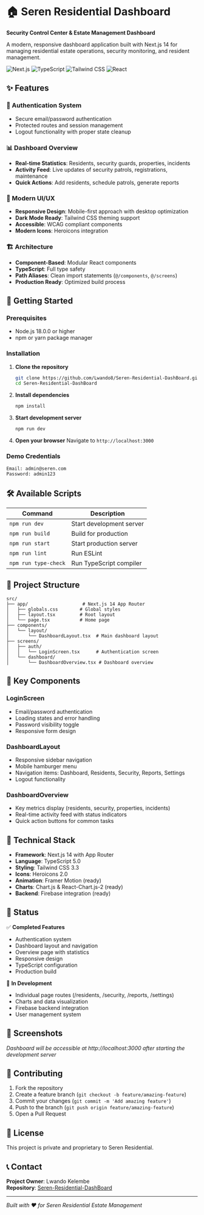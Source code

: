# 🏠 Seren Residential Dashboard

**Security Control Center & Estate Management Dashboard**

A modern, responsive dashboard application built with Next.js 14 for managing residential estate operations, security monitoring, and resident management.

![Next.js](https://img.shields.io/badge/Next.js-14-black)
![TypeScript](https://img.shields.io/badge/TypeScript-5.0-blue)
![Tailwind CSS](https://img.shields.io/badge/Tailwind_CSS-3.3-38B2AC)
![React](https://img.shields.io/badge/React-18-61DAFB)

## ✨ Features

### 🔐 Authentication System
- Secure email/password authentication
- Protected routes and session management
- Logout functionality with proper state cleanup

### 📊 Dashboard Overview
- **Real-time Statistics**: Residents, security guards, properties, incidents
- **Activity Feed**: Live updates of security patrols, registrations, maintenance
- **Quick Actions**: Add residents, schedule patrols, generate reports

### 🎨 Modern UI/UX
- **Responsive Design**: Mobile-first approach with desktop optimization
- **Dark Mode Ready**: Tailwind CSS theming support
- **Accessible**: WCAG compliant components
- **Modern Icons**: Heroicons integration

### 🏗️ Architecture
- **Component-Based**: Modular React components
- **TypeScript**: Full type safety
- **Path Aliases**: Clean import statements (`@/components`, `@/screens`)
- **Production Ready**: Optimized build process

## 🚀 Getting Started

### Prerequisites
- Node.js 18.0.0 or higher
- npm or yarn package manager

### Installation

1. **Clone the repository**
   ```bash
   git clone https://github.com/Lwando8/Seren-Residential-DashBoard.git
   cd Seren-Residential-DashBoard
   ```

2. **Install dependencies**
   ```bash
   npm install
   ```

3. **Start development server**
   ```bash
   npm run dev
   ```

4. **Open your browser**
   Navigate to `http://localhost:3000`

### Demo Credentials
```
Email: admin@seren.com
Password: admin123
```

## 🛠️ Available Scripts

| Command | Description |
|---------|-------------|
| `npm run dev` | Start development server |
| `npm run build` | Build for production |
| `npm run start` | Start production server |
| `npm run lint` | Run ESLint |
| `npm run type-check` | Run TypeScript compiler |

## 📁 Project Structure

```
src/
├── app/                    # Next.js 14 App Router
│   ├── globals.css        # Global styles
│   ├── layout.tsx         # Root layout
│   └── page.tsx           # Home page
├── components/
│   └── layout/
│       └── DashboardLayout.tsx  # Main dashboard layout
├── screens/
│   ├── auth/
│   │   └── LoginScreen.tsx      # Authentication screen
│   └── dashboard/
│       └── DashboardOverview.tsx # Dashboard overview
```

## 🎯 Key Components

### LoginScreen
- Email/password authentication
- Loading states and error handling
- Password visibility toggle
- Responsive form design

### DashboardLayout
- Responsive sidebar navigation
- Mobile hamburger menu
- Navigation items: Dashboard, Residents, Security, Reports, Settings
- Logout functionality

### DashboardOverview
- Key metrics display (residents, security, properties, incidents)
- Real-time activity feed with status indicators
- Quick action buttons for common tasks

## 🔧 Technical Stack

- **Framework**: Next.js 14 with App Router
- **Language**: TypeScript 5.0
- **Styling**: Tailwind CSS 3.3
- **Icons**: Heroicons 2.0
- **Animation**: Framer Motion (ready)
- **Charts**: Chart.js & React-Chart.js-2 (ready)
- **Backend**: Firebase integration (ready)

## 🚦 Status

✅ **Completed Features**
- Authentication system
- Dashboard layout and navigation
- Overview page with statistics
- Responsive design
- TypeScript configuration
- Production build

🚧 **In Development**
- Individual page routes (/residents, /security, /reports, /settings)
- Charts and data visualization
- Firebase backend integration
- User management system

## 📱 Screenshots

*Dashboard will be accessible at http://localhost:3000 after starting the development server*

## 🤝 Contributing

1. Fork the repository
2. Create a feature branch (`git checkout -b feature/amazing-feature`)
3. Commit your changes (`git commit -m 'Add amazing feature'`)
4. Push to the branch (`git push origin feature/amazing-feature`)
5. Open a Pull Request

## 📄 License

This project is private and proprietary to Seren Residential.

## 📞 Contact

**Project Owner**: Lwando Kelembe  
**Repository**: [Seren-Residential-DashBoard](https://github.com/Lwando8/Seren-Residential-DashBoard)

---

*Built with ❤️ for Seren Residential Estate Management* 